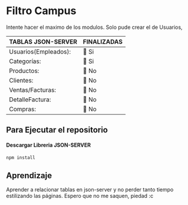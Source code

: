 # Filtro Campus

Intente hacer el maximo de los modulos. Solo pude crear el de Usuarios,

| TABLAS JSON-SERVER  | FINALIZADAS |
|---------------------|-------------|
|Usuarios(Empleados): |     🏁 Si   |	  
|Categorías:          |     🏁 Si   |
|Productos:           |     🚩 No   |
|Clientes:            |     🚩 No   |
|Ventas/Facturas:     |     🚩 No   |
|DetalleFactura:      |     🚩 No   |
|Compras:             |     🚩 No   |

## Para Ejecutar el repositorio
#### Descargar Libreria JSON-SERVER
`npm install`

## Aprendizaje
Aprender a relacionar tablas en json-server y no perder tanto tiempo estilizando las páginas.
Espero que no me saquen, piedad :c
